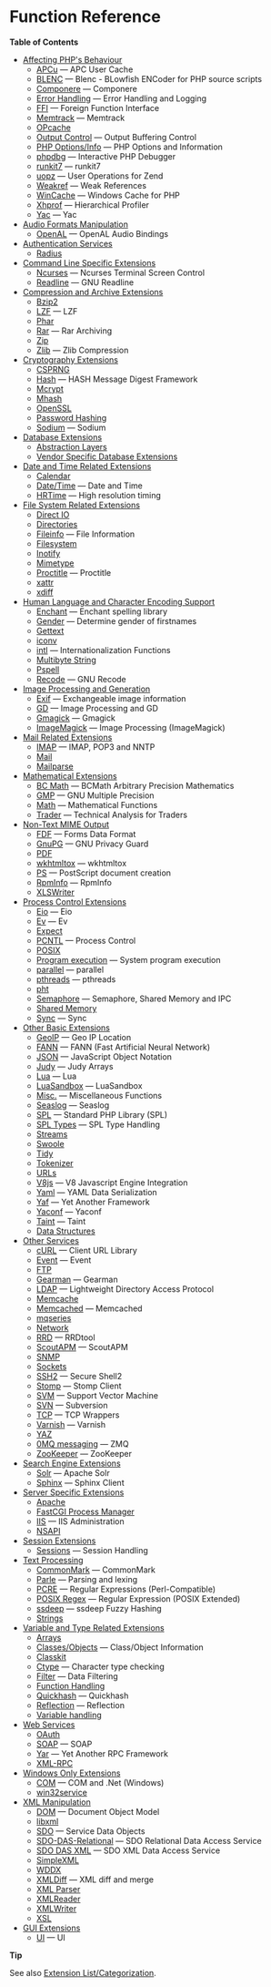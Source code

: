 Function Reference
==================

**Table of Contents**

-   [Affecting PHP's Behaviour](/refs/basic/php.html)
    -   [APCu](/book/apcu.html) — APC User Cache
    -   [BLENC](/book/blenc.html) — Blenc - BLowfish ENCoder for PHP
        source scripts
    -   [Componere](/book/componere.html) — Componere
    -   [Error Handling](/book/errorfunc.html) — Error Handling and
        Logging
    -   [FFI](/book/ffi.html) — Foreign Function Interface
    -   [Memtrack](/book/memtrack.html) — Memtrack
    -   [OPcache](/book/opcache.html)
    -   [Output Control](/book/outcontrol.html) — Output Buffering
        Control
    -   [PHP Options/Info](/book/info.html) — PHP Options and
        Information
    -   [phpdbg](/book/phpdbg.html) — Interactive PHP Debugger
    -   [runkit7](/book/runkit7.html) — runkit7
    -   [uopz](/book/uopz.html) — User Operations for Zend
    -   [Weakref](/book/weakref.html) — Weak References
    -   [WinCache](/book/wincache.html) — Windows Cache for PHP
    -   [Xhprof](/book/xhprof.html) — Hierarchical Profiler
    -   [Yac](/book/yac.html) — Yac
-   [Audio Formats Manipulation](/refs/utilspec/audio.html)
    -   [OpenAL](/book/openal.html) — OpenAL Audio Bindings
-   [Authentication Services](/refs/remote/auth.html)
    -   [Radius](/book/radius.html)
-   [Command Line Specific Extensions](/refs/utilspec/cmdline.html)
    -   [Ncurses](/book/ncurses.html) — Ncurses Terminal Screen Control
    -   [Readline](/book/readline.html) — GNU Readline
-   [Compression and Archive Extensions](/refs/compression.html)
    -   [Bzip2](/book/bzip2.html)
    -   [LZF](/book/lzf.html) — LZF
    -   [Phar](/book/phar.html)
    -   [Rar](/book/rar.html) — Rar Archiving
    -   [Zip](/book/zip.html)
    -   [Zlib](/book/zlib.html) — Zlib Compression
-   [Cryptography Extensions](/refs/crypto.html)
    -   [CSPRNG](/book/csprng.html)
    -   [Hash](/book/hash.html) — HASH Message Digest Framework
    -   [Mcrypt](/book/mcrypt.html)
    -   [Mhash](/book/mhash.html)
    -   [OpenSSL](/book/openssl.html)
    -   [Password Hashing](/book/password.html)
    -   [Sodium](/book/sodium.html) — Sodium
-   [Database Extensions](/refs/database.html)
    -   [Abstraction Layers](/refs/database/abstract.html)
    -   [Vendor Specific Database
        Extensions](/refs/database/vendors.html)
-   [Date and Time Related Extensions](/refs/calendar.html)
    -   [Calendar](/book/calendar.html)
    -   [Date/Time](/book/datetime.html) — Date and Time
    -   [HRTime](/book/hrtime.html) — High resolution timing
-   [File System Related Extensions](/refs/fileprocess/file.html)
    -   [Direct IO](/book/dio.html)
    -   [Directories](/book/dir.html)
    -   [Fileinfo](/book/fileinfo.html) — File Information
    -   [Filesystem](/book/filesystem.html)
    -   [Inotify](/book/inotify.html)
    -   [Mimetype](/book/mime-magic.html)
    -   [Proctitle](/book/proctitle.html) — Proctitle
    -   [xattr](/book/xattr.html)
    -   [xdiff](/book/xdiff.html)
-   [Human Language and Character Encoding
    Support](/refs/international.html)
    -   [Enchant](/book/enchant.html) — Enchant spelling library
    -   [Gender](/book/gender.html) — Determine gender of firstnames
    -   [Gettext](/book/gettext.html)
    -   [iconv](/book/iconv.html)
    -   [intl](/book/intl.html) — Internationalization Functions
    -   [Multibyte String](/book/mbstring.html)
    -   [Pspell](/book/pspell.html)
    -   [Recode](/book/recode.html) — GNU Recode
-   [Image Processing and Generation](/refs/utilspec/image.html)
    -   [Exif](/book/exif.html) — Exchangeable image information
    -   [GD](/book/image.html) — Image Processing and GD
    -   [Gmagick](/book/gmagick.html) — Gmagick
    -   [ImageMagick](/book/imagick.html) — Image Processing
        (ImageMagick)
-   [Mail Related Extensions](/refs/remote/mail.html)
    -   [IMAP](/book/imap.html) — IMAP, POP3 and NNTP
    -   [Mail](/book/mail.html)
    -   [Mailparse](/book/mailparse.html)
-   [Mathematical Extensions](/refs/math.html)
    -   [BC Math](/book/bc.html) — BCMath Arbitrary Precision
        Mathematics
    -   [GMP](/book/gmp.html) — GNU Multiple Precision
    -   [Math](/book/math.html) — Mathematical Functions
    -   [Trader](/book/trader.html) — Technical Analysis for Traders
-   [Non-Text MIME Output](/refs/utilspec/nontext.html)
    -   [FDF](/book/fdf.html) — Forms Data Format
    -   [GnuPG](/book/gnupg.html) — GNU Privacy Guard
    -   [PDF](/book/pdf.html)
    -   [wkhtmltox](/book/wkhtmltox.html) — wkhtmltox
    -   [PS](/book/ps.html) — PostScript document creation
    -   [RpmInfo](/book/rpminfo.html) — RpmInfo
    -   [XLSWriter](/book/xlswriter.html)
-   [Process Control Extensions](/refs/fileprocess/process.html)
    -   [Eio](/book/eio.html) — Eio
    -   [Ev](/book/ev.html) — Ev
    -   [Expect](/book/expect.html)
    -   [PCNTL](/book/pcntl.html) — Process Control
    -   [POSIX](/book/posix.html)
    -   [Program execution](/book/exec.html) — System program execution
    -   [parallel](/book/parallel.html) — parallel
    -   [pthreads](/book/pthreads.html) — pthreads
    -   [pht](/book/pht.html)
    -   [Semaphore](/book/sem.html) — Semaphore, Shared Memory and IPC
    -   [Shared Memory](/book/shmop.html)
    -   [Sync](/book/sync.html) — Sync
-   [Other Basic Extensions](/refs/basic/other.html)
    -   [GeoIP](/book/geoip.html) — Geo IP Location
    -   [FANN](/book/fann.html) — FANN (Fast Artificial Neural Network)
    -   [JSON](/book/json.html) — JavaScript Object Notation
    -   [Judy](/book/judy.html) — Judy Arrays
    -   [Lua](/book/lua.html) — Lua
    -   [LuaSandbox](/book/luasandbox.html) — LuaSandbox
    -   [Misc.](/book/misc.html) — Miscellaneous Functions
    -   [Seaslog](/book/seaslog.html) — Seaslog
    -   [SPL](/book/spl.html) — Standard PHP Library (SPL)
    -   [SPL Types](/book/spl-types.html) — SPL Type Handling
    -   [Streams](/book/stream.html)
    -   [Swoole](/book/swoole.html)
    -   [Tidy](/book/tidy.html)
    -   [Tokenizer](/book/tokenizer.html)
    -   [URLs](/book/url.html)
    -   [V8js](/book/v8js.html) — V8 Javascript Engine Integration
    -   [Yaml](/book/yaml.html) — YAML Data Serialization
    -   [Yaf](/book/yaf.html) — Yet Another Framework
    -   [Yaconf](/book/yaconf.html) — Yaconf
    -   [Taint](/book/taint.html) — Taint
    -   [Data Structures](/book/ds.html)
-   [Other Services](/refs/remote/other.html)
    -   [cURL](/book/curl.html) — Client URL Library
    -   [Event](/book/event.html) — Event
    -   [FTP](/book/ftp.html)
    -   [Gearman](/book/gearman.html) — Gearman
    -   [LDAP](/book/ldap.html) — Lightweight Directory Access Protocol
    -   [Memcache](/book/memcache.html)
    -   [Memcached](/book/memcached.html) — Memcached
    -   [mqseries](/book/mqseries.html)
    -   [Network](/book/network.html)
    -   [RRD](/book/rrd.html) — RRDtool
    -   [ScoutAPM](/book/scoutapm.html) — ScoutAPM
    -   [SNMP](/book/snmp.html)
    -   [Sockets](/book/sockets.html)
    -   [SSH2](/book/ssh2.html) — Secure Shell2
    -   [Stomp](/book/stomp.html) — Stomp Client
    -   [SVM](/book/svm.html) — Support Vector Machine
    -   [SVN](/book/svn.html) — Subversion
    -   [TCP](/book/tcpwrap.html) — TCP Wrappers
    -   [Varnish](/book/varnish.html) — Varnish
    -   [YAZ](/book/yaz.html)
    -   [0MQ messaging](/book/zmq.html) — ZMQ
    -   [ZooKeeper](/book/zookeeper.html) — ZooKeeper
-   [Search Engine Extensions](/refs/search.html)
    -   [Solr](/book/solr.html) — Apache Solr
    -   [Sphinx](/book/sphinx.html) — Sphinx Client
-   [Server Specific Extensions](/refs/utilspec/server.html)
    -   [Apache](/book/apache.html)
    -   [FastCGI Process Manager](/book/fpm.html)
    -   [IIS](/book/iisfunc.html) — IIS Administration
    -   [NSAPI](/book/nsapi.html)
-   [Session Extensions](/refs/basic/session.html)
    -   [Sessions](/book/session.html) — Session Handling
-   [Text Processing](/refs/basic/text.html)
    -   [CommonMark](/book/cmark.html) — CommonMark
    -   [Parle](/book/parle.html) — Parsing and lexing
    -   [PCRE](/book/pcre.html) — Regular Expressions (Perl-Compatible)
    -   [POSIX Regex](/book/regex.html) — Regular Expression (POSIX
        Extended)
    -   [ssdeep](/book/ssdeep.html) — ssdeep Fuzzy Hashing
    -   [Strings](/book/strings.html)
-   [Variable and Type Related Extensions](/refs/basic/vartype.html)
    -   [Arrays](/book/array.html)
    -   [Classes/Objects](/book/classobj.html) — Class/Object
        Information
    -   [Classkit](/book/classkit.html)
    -   [Ctype](/book/ctype.html) — Character type checking
    -   [Filter](/book/filter.html) — Data Filtering
    -   [Function Handling](/book/funchand.html)
    -   [Quickhash](/book/quickhash.html) — Quickhash
    -   [Reflection](/book/reflection.html) — Reflection
    -   [Variable handling](/book/var.html)
-   [Web Services](/refs/webservice.html)
    -   [OAuth](/book/oauth.html)
    -   [SOAP](/book/soap.html) — SOAP
    -   [Yar](/book/yar.html) — Yet Another RPC Framework
    -   [XML-RPC](/book/xmlrpc.html)
-   [Windows Only Extensions](/refs/utilspec/windows.html)
    -   [COM](/book/com.html) — COM and .Net (Windows)
    -   [win32service](/book/win32service.html)
-   [XML Manipulation](/refs/xml.html)
    -   [DOM](/book/dom.html) — Document Object Model
    -   [libxml](/book/libxml.html)
    -   [SDO](/book/sdo.html) — Service Data Objects
    -   [SDO-DAS-Relational](/book/sdodasrel.html) — SDO Relational Data
        Access Service
    -   [SDO DAS XML](/book/sdo-das-xml.html) — SDO XML Data Access
        Service
    -   [SimpleXML](/book/simplexml.html)
    -   [WDDX](/book/wddx.html)
    -   [XMLDiff](/book/xmldiff.html) — XML diff and merge
    -   [XML Parser](/book/xml.html)
    -   [XMLReader](/book/xmlreader.html)
    -   [XMLWriter](/book/xmlwriter.html)
    -   [XSL](/book/xsl.html)
-   [GUI Extensions](/refs/ui.html)
    -   [UI](/book/ui.html) — UI

**Tip**

See also
<a href="/extensions.html" class="xref">Extension List/Categorization</a>.

